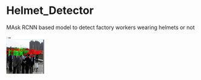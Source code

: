 # Helmet_Detector
MAsk RCNN based model to detect factory workers wearing helmets or not

<img src="https://github.com/dhruvtalwar18/Helmet_Detector/blob/main/Results/result_2.png" width ="100" height= "100">
